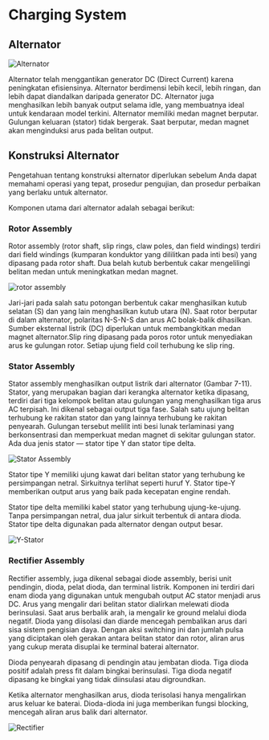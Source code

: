 # Charging System
## Alternator

![Alternator](https://i.gyazo.com/0403d956873833097b0635ffbabbd05d.png)

Alternator telah menggantikan generator DC (Direct Current) karena peningkatan efisiensinya. Alternator berdimensi lebih kecil, lebih ringan, dan lebih dapat diandalkan daripada generator DC. Alternator juga menghasilkan lebih banyak output selama idle, yang membuatnya ideal untuk kendaraan model terkini.
Alternator memiliki medan magnet berputar. Gulungan keluaran (stator) tidak bergerak. Saat berputar, medan magnet akan menginduksi arus pada belitan output.

## Konstruksi Alternator
Pengetahuan tentang konstruksi alternator diperlukan sebelum Anda dapat memahami operasi yang tepat, prosedur pengujian, dan prosedur perbaikan yang berlaku untuk alternator.

Komponen utama dari alternator adalah sebagai berikut:

### Rotor Assembly
Rotor assembly (rotor shaft, slip rings, claw poles, dan field windings) terdiri dari field windings (kumparan konduktor yang dililitkan pada inti besi) yang dipasang pada rotor shaft. Dua belah kutub berbentuk cakar mengelilingi belitan medan untuk meningkatkan medan magnet.

![rotor assembly](https://www.waybuilder.net/sweethaven/MechTech/Automotive01/pics/Automo145.jpg)

Jari-jari pada salah satu potongan berbentuk cakar menghasilkan kutub selatan (S) dan yang lain menghasilkan kutub utara (N). Saat rotor berputar di dalam alternator, polaritas N-S-N-S dan arus AC bolak-balik dihasilkan. Sumber eksternal listrik (DC) diperlukan untuk membangkitkan medan magnet alternator.Slip ring dipasang pada poros rotor untuk menyediakan arus ke gulungan rotor. Setiap ujung field coil terhubung ke slip ring.

### Stator Assembly
Stator assembly menghasilkan output listrik dari alternator (Gambar 7-11). Stator, yang merupakan bagian dari kerangka alternator ketika dipasang, terdiri dari tiga kelompok belitan atau gulungan yang menghasilkan tiga arus AC terpisah. Ini dikenal sebagai output tiga fase. Salah satu ujung belitan terhubung ke rakitan stator dan yang lainnya terhubung ke rakitan penyearah. Gulungan tersebut melilit inti besi lunak terlaminasi yang berkonsentrasi dan memperkuat medan magnet di sekitar gulungan stator. Ada dua jenis stator — stator tipe Y dan stator tipe delta.

![Stator Assembly](https://i.gyazo.com/fea5b9ea9a3a1e2b2944aa532bd25eb5.png)

Stator tipe Y memiliki ujung kawat dari belitan stator yang terhubung ke persimpangan netral. Sirkuitnya terlihat seperti huruf Y. Stator tipe-Y memberikan output arus yang baik pada kecepatan engine rendah.

Stator tipe delta memiliki kabel stator yang terhubung ujung-ke-ujung. Tanpa persimpangan netral, dua jalur sirkuit terbentuk di antara dioda. Stator tipe delta digunakan pada alternator dengan output besar.

![Y-Stator](https://www.waybuilder.net/sweethaven/MechTech/Automotive01/pics/Automo147.jpg)

### Rectifier Assembly
Rectifier assembly, juga dikenal sebagai diode assembly, berisi unit pendingin, dioda, pelat dioda, dan terminal listrik. Komponen ini terdiri dari enam dioda yang digunakan untuk mengubah output AC stator menjadi arus DC. Arus yang mengalir dari belitan stator dialirkan melewati dioda berinsulasi. Saat arus berbalik arah, ia mengalir ke ground melalui dioda negatif. Dioda yang diisolasi dan diarde mencegah pembalikan arus dari sisa sistem pengisian daya. Dengan aksi switching ini dan jumlah pulsa yang diciptakan oleh gerakan antara belitan stator dan rotor, aliran arus yang cukup merata disuplai ke terminal baterai alternator.

Dioda penyearah dipasang di pendingin atau jembatan dioda. Tiga dioda positif adalah press fit dalam bingkai berinsulasi. Tiga dioda negatif dipasang ke bingkai yang tidak diinsulasi atau digroundkan.

Ketika alternator menghasilkan arus, dioda terisolasi hanya mengalirkan arus keluar ke baterai. Dioda-dioda ini juga memberikan fungsi blocking, mencegah aliran arus balik dari alternator.

![Rectifier](https://i.gyazo.com/bdd2c981a5dead371e7824b301d75429.png)